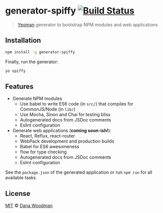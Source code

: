 # generator-spiffy [![Build Status](https://secure.travis-ci.org/danawoodman/generator-spiffy.png?branch=master)](https://travis-ci.org/danawoodman/generator-spiffy)

> [Yeoman](http://yeoman.io) generator to bootstrap NPM modules and web applications


## Installation

```bash
npm install -g generator-spiffy
```

Finally, run the generator:

```bash
yo spiffy
```


## Features

- Generate NPM modules
    - Use babel to write ES6 code (in `src/`) that compiles for CommonJS/Node (in `lib/`)
    - Use Mocha, Sinon and Chai for testing bliss
    - Autogenerated docs from JSDoc comments
    - Eslint configuration
- Generate web applications (**coming soon-ish!**):
    - React, Reflux, react-router
    - WebPack development and production builds
    - Babel for ES6 awesomeness
    - flow for type checking
    - Autogenerated docs from JSDoc comments
    - Eslint configuration

See the `package.json` of the generated application or run `npm run` for all available tasks.


## License

[MIT](license) &copy; [Dana Woodman][author]


[author]: https://github.com/danawoodman/generator-spiffy
